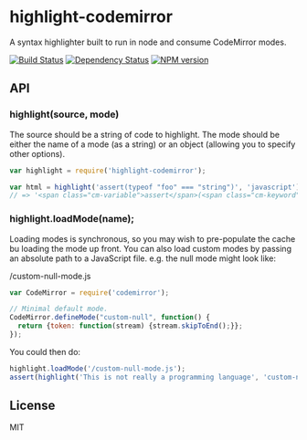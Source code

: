 # highlight-codemirror

A syntax highlighter built to run in node and consume CodeMirror modes.

[![Build Status](https://img.shields.io/travis/ForbesLindesay/highlight-codemirror/master.svg)](https://travis-ci.org/ForbesLindesay/highlight-codemirror)
[![Dependency Status](https://img.shields.io/gemnasium/ForbesLindesay/highlight-codemirror.svg)](https://gemnasium.com/ForbesLindesay/highlight-codemirror)
[![NPM version](https://img.shields.io/npm/v/highlight-codemirror.svg)](http://badge.fury.io/js/highlight-codemirror)

## API

### highlight(source, mode)

The source should be a string of code to highlight. The mode should be either the name of a mode (as a string) or an object (allowing you to specify other options).

```javascript
var highlight = require('highlight-codemirror');

var html = highlight('assert(typeof "foo" === "string")', 'javascript');
// => '<span class="cm-variable">assert</span>(<span class="cm-keyword">typeof</span> <span class="cm-string">&quot;foo&quot;</span> <span class="cm-operator">===</span> <span class="cm-string">&quot;string&quot;</span>)'
```

### highlight.loadMode(name);

Loading modes is synchronous, so you may wish to pre-populate the cache bu loading the mode up front.  You can also load custom modes by passing an absolute path to a JavaScript file.  e.g. the null mode might look like:

/custom-null-mode.js

```js
var CodeMirror = require('codemirror');

// Minimal default mode.
CodeMirror.defineMode("custom-null", function() {
  return {token: function(stream) {stream.skipToEnd();}};
});
```

You could then do:

```js
highlight.loadMode('/custom-null-mode.js');
assert(highlight('This is not really a programming language', 'custom-null') === 'This is not really a programming language');
```

## License

MIT
